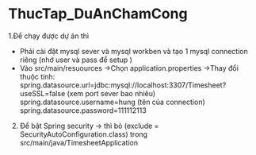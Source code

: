 # ThucTap_DuAnChamCong
1.Để chạy được dự án thì 
+ Phải cài đặt mysql sever và mysql workben và tạo 1 mysql connection riêng (nhớ user và pass để setup )
+ Vào src/main/resuources 
->Chọn application.properties 
->Thay đổi thuộc tính: spring.datasource.url=jdbc:mysql://localhost:3307/Timesheet?useSSL=false (xem port sever bao nhiêu)
                       spring.datasource.username=hung (tên của connection)
                       spring.datasource.password=111112113 

2. Để bật Spring security 
-> thì bỏ (exclude = SecurityAutoConfiguration.class) trong src/main/java/TimesheetApplication